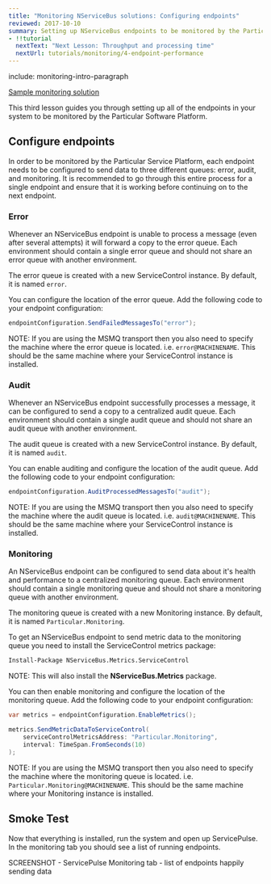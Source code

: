 ```yaml
---
title: "Monitoring NServiceBus solutions: Configuring endpoints"
reviewed: 2017-10-10
summary: Setting up NServiceBus endpoints to be monitored by the Particular Service Platform.
- !!tutorial
  nextText: "Next Lesson: Throughput and processing time"
  nextUrl: tutorials/monitoring/4-endpoint-performance
---
```


include: monitoring-intro-paragraph

[Sample monitoring solution](tutorials/monitoring/0-sample-solution/)

This third lesson guides you through setting up all of the endpoints in your system to be monitored by the Particular Software Platform.


## Configure endpoints

In order to be monitored by the Particular Service Platform, each endpoint needs to be configured to send data to three different queues: error, audit, and monitoring. It is recommended to go through this entire process for a single endpoint and ensure that it is working before continuing on to the next endpoint.


### Error

Whenever an NServiceBus endpoint is unable to process a message (even after several attempts) it will forward a copy to the error queue. Each environment should contain a single error queue and should not share an error queue with another environment.

The error queue is created with a new ServiceControl instance. By default, it is named `error`.

You can configure the location of the error queue. Add the following code to your endpoint configuration:

```csharp
endpointConfiguration.SendFailedMessagesTo("error");
```

NOTE: If you are using the MSMQ transport then you also need to specify the machine where the error queue is located. i.e. `error@MACHINENAME`. This should be the same machine where your ServiceControl instance is installed.


### Audit

Whenever an NServiceBus endpoint successfully processes a message, it can be configured to send a copy to a centralized audit queue. Each environment should contain a single audit queue and should not share an audit queue with another environment.

The audit queue is created with a new ServiceControl instance. By default, it is named `audit`.

You can enable auditing and configure the location of the audit queue. Add the following code to your endpoint configuration:

```csharp
endpointConfiguration.AuditProcessedMessagesTo("audit");
```

NOTE: If you are using the MSMQ transport then you also need to specify the machine where the audit queue is located. i.e. `audit@MACHINENAME`. This should be the same machine where your ServiceControl instance is installed.


### Monitoring

An NServiceBus endpoint can be configured to send data about it's health and performance to a centralized monitoring queue. Each environment should contain a single monitoring queue and should not share a monitoring queue with another environment. 

The monitoring queue is created with a new Monitoring instance. By default, it is named `Particular.Monitoring`.

To get an NServiceBus endpoint to send metric data to the monitoring queue you need to install the ServiceControl metrics package:

```ps
Install-Package NServiceBus.Metrics.ServiceControl
```

NOTE: This will also install the **NServiceBus.Metrics** package.

You can then enable monitoring and configure the location of the monitoring queue. Add the following code to your endpoint configuration:

```csharp
var metrics = endpointConfiguration.EnableMetrics();

metrics.SendMetricDataToServiceControl(
    serviceControlMetricsAddress: "Particular.Monitoring", 
    interval: TimeSpan.FromSeconds(10)
);
```

NOTE: If you are using the MSMQ transport then you also need to specify the machine where the monitoring queue is located. i.e. `Particular.Monitoring@MACHINENAME`. This should be the same machine where your Monitoring instance is installed.


## Smoke Test

Now that everything is installed, run the system and open up ServicePulse. In the monitoring tab you should see a list of running endpoints.

SCREENSHOT - ServicePulse Monitoring tab - list of endpoints happily sending data